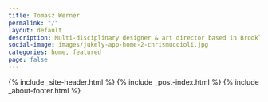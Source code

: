 ```yaml
---
title: Tomasz Werner
permalink: "/"
layout: default
description: Multi-disciplinary designer & art director based in Brooklyn, NY.
social-image: images/jukely-app-home-2-chrismuccioli.jpg
categories: home, featured
page: false
---
```


{% include _site-header.html %}
{% include _post-index.html %}
{% include _about-footer.html %}
